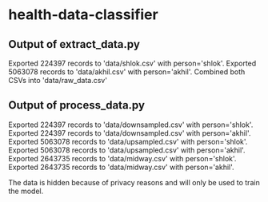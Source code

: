 # health-data-classifier

## Output of extract_data.py
Exported 224397 records to 'data/shlok.csv' with person='shlok'.
Exported 5063078 records to 'data/akhil.csv' with person='akhil'.
Combined both CSVs into 'data/raw_data.csv'

## Output of process_data.py
Exported 224397 records to 'data/downsampled.csv' with person='shlok'.
Exported 224397 records to 'data/downsampled.csv' with person='akhil'.
Exported 5063078 records to 'data/upsampled.csv' with person='shlok'.
Exported 5063078 records to 'data/upsampled.csv' with person='akhil'.
Exported 2643735 records to 'data/midway.csv' with person='shlok'.
Exported 2643735 records to 'data/midway.csv' with person='akhil'.

The data is hidden because of privacy reasons and will only be used to train the model. 